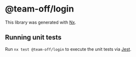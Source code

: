 # @team-off/login

This library was generated with [Nx](https://nx.dev).

## Running unit tests

Run `nx test @team-off/login` to execute the unit tests via [Jest](https://jestjs.io).
